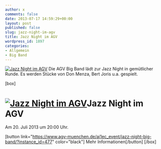 ```yaml
---
author: x
comments: false
date: 2013-07-17 14:59:29+00:00
layout: post
published: false
slug: jazz-night-im-agv
title: Jazz Night im AGV
wordpress_id: 1897
categories:
- Allgemein
- Big Band
---
```


[![Jazz Night im AGV](/wp-content/uploads/2013/07/Flyer_BigBand_Jazznacht_SoSe2013.jpg)](https://www.agv-muenchen.de/ai1ec_event/jazz-night-big-band/?instance_id=477)
Die AGV Big Band lädt zur Jazz Night in gemütlicher Runde. Es werden Stücke von Don Menza, Bert Joris u.a. gespielt.

[box]

# [![Jazz Night im AGV](/wp-content/uploads/2013/07/Flyer_BigBand_Jazznacht_SoSe2013.jpg)](https://www.agv-muenchen.de/ai1ec_event/jazz-night-big-band/?instance_id=477)Jazz Night im AGV

Am 20. Juli 2013 um 20:00 Uhr.

[button link="https://www.agv-muenchen.de/ai1ec_event/jazz-night-big-band/?instance_id=477" color="black"] Mehr Informationen[/button]
[/box]

